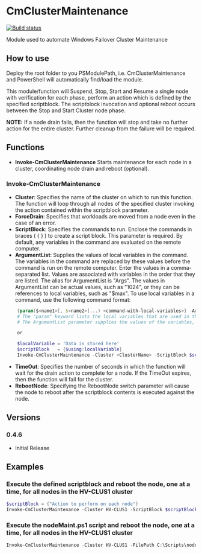 # CmClusterMaintenance

[![Build status](https://ci.appveyor.com/api/projects/status/td2dmi2hydmo5k20/branch/master?svg=true)](https://ci.appveyor.com/project/bcwilhite/cmclustermaintenance/branch/master)

Module used to automate Windows Failover Cluster Maintenance

## How to use

Deploy the root folder to you PSModulePath, i.e. CmClusterMaintenance and PowerShell will automatically find/load the module.

This module/function will Suspend, Stop, Start and Resume a single node with verification for each phase, perform an action which is defined by the specified scriptblock.  The scriptblock invocation and optional reboot occurs between the Stop and Start Cluster node phase.

**NOTE:** If a node drain fails, then the function will stop and take no further action for the entire cluster.  Further cleanup from the failure will be required.

## Functions

* **Invoke-CmClusterMaintenance** Starts maintenance for each node in a cluster, coordinating node drain and reboot (optional).

### Invoke-CmClusterMaintenance

* **Cluster**: Specifies the name of the cluster on which to run this function.  The function will loop through all nodes of the specified cluster invoking the action contained within the scriptblock parameter.
* **ForceDrain**: Specifies that workloads are moved from a node even in the case of an error.
* **ScriptBlock**: Specifies the commands to run. Enclose the commands in braces ( { } ) to create a script block. This parameter is required.  By default, any variables in the command are evaluated on the remote computer.
* **ArgumentList**:
    Supplies the values of local variables in the command. The variables in the command are replaced by these values before the command is run on the remote computer. Enter the values in a comma-separated list. Values are associated with variables in the order that they are listed. The alias for ArgumentList is "Args".  The values in ArgumentList can be actual values, such as "1024", or they can be references to local variables, such as "$max".  To use local variables in a command, use the following command format:

```PowerShell
    {param($<name1>[, $<name2>]...) <command-with-local-variables>} -ArgumentList <value> -or- <local-variable>
    # The "param" keyword lists the local variables that are used in the command.
    # The ArgumentList parameter supplies the values of the variables, in the order that they are listed.

    or

    $localVariable = 'Data is stored here'
    $scriptBlock   = {$using:localVariable}
    Invoke-CmClusterMaintenance -Cluster <ClusterName> -ScriptBlock $scriptBlock -ArgumentList $localVariable
```

* **TimeOut**: Specifies the number of seconds in which the function will wait for the drain action to complete for a node.  If the TimeOut expires, then the function will fail for the cluster.
* **RebootNode**: Specifying the RebootNode switch parameter will cause the node to reboot after the scriptblock contents is executed against the node.

## Versions

### 0.4.6

* Initial Release

## Examples

### Execute the defined scriptblock and reboot the node, one at a time, for all nodes in the HV-CLUS1 cluster

```PowerShell
$scriptBlock = {"Action to perform on each node"}
Invoke-CmClusterMaintenance -Cluster HV-CLUS1 -ScriptBlock $scriptBlock -RebootNode
```

### Execute the nodeMaint.ps1 script and reboot the node, one at a time, for all nodes in the HV-CLUS1 cluster

```PowerShell
Invoke-CmClusterMaintenance -Cluster HV-CLUS1 -FilePath C:\Scripts\nodeMaint.ps1 -RebootNode
```
